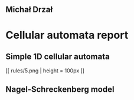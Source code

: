 Michał Drzał
------------

Cellular automata report
========================

Simple 1D cellular automata
---------------------------

[[ rules/5.png | height = 100px ]]


Nagel-Schreckenberg model
-------------------------
